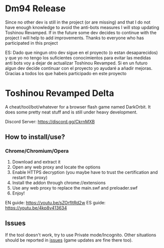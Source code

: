 Dm94 Release
==========
Since no other dev is still in the project (or are missing) and that I do not have enough knowledge to avoid the anti-bots measures I will stop updating Toshinou Revamped. If in the future some dev decides to continue with the project I will help to add improvements. Thanks to everyone who has participated in this project

ES:
Dado que ningun otro dev sigue en el proyecto (o estan desaparecidos) y que yo no tengo los suficientes conocimientos para evitar las medidas anti bots voy a dejar de actualizar Toshinou Revamped. Si en un futuro algun dev decide continuar con el proyecto yo ayudaré a añadir mejoras. Gracias a todos los que habeis participado en este proyecto


Toshinou Revamped Delta
==========
A cheat/tool/bot/whatever for a browser flash game named DarkOrbit.
It does some pretty neat stuff and is still under heavy development.

Discord Server: https://discord.gg/CkrnMXB


How to install/use?
----------
### Chrome/Chromium/Opera
1. Download and extract it
2. Open any web proxy and locate the options
3. Enable HTTPS decryption (you maybe have to trust the certification and restart the proxy)
4. Install the addon through chrome://extensions
5. Use any web proxy to replace the main.swf and preloader.swf
6. Enjoy!

EN guide: https://youtu.be/sZOrfItRd2w
ES guide: https://youtu.be/4kp8v413634

Issues
----------
If the tool doesn't work, try to use Private mode/Incognito.
Other situations should be reported in [issues](../../issues) (game updates are fine there too).
